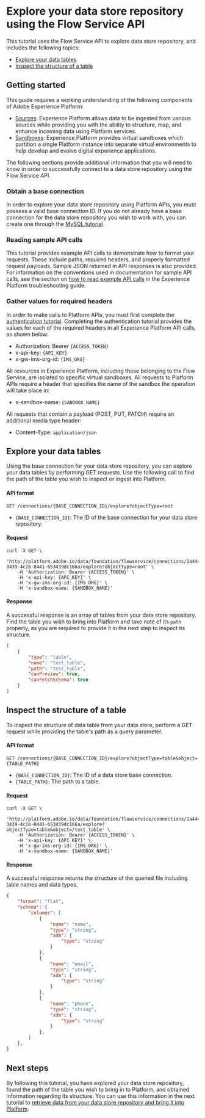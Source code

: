 # Explore your data store repository using the Flow Service API

This tutorial uses the Flow Service API to explore data store repository, and includes the following topics:

* [Explore your data tables](#explore-your-data-tables)
* [Inspect the structure of a table](#inspect-the-structure-of-a-table)

## Getting started

This guide requires a working understanding of the following components of Adobe Experience Platform:

* [Sources](../../../technical_overview/acp_connectors_overview/acp-connectors-overview.md): Experience Platform allows data to be ingested from various sources while providing you with the ability to structure, map, and enhance incoming data using Platform services.
* [Sandboxes](../../../technical_overview/sandboxes/sandboxes-overview.md): Experience Platform provides virtual sandboxes which partition a single Platform instance into separate virtual environments to help develop and evolve digital experience applications.

The following sections provide additional information that you will need to know in order to successfully connect to a data store repository using the Flow Service API.

### Obtain a base connection

In order to explore your data store repository using Platform APIs, you must possess a valid base connection ID. If you do not already have a base connection for the data store repository you wish to work with, you can create one through the [MySQL tutorial](./mysql-db-api-tutorial.md).

### Reading sample API calls

This tutorial provides example API calls to demonstrate how to format your requests. These include paths, required headers, and properly formatted request payloads. Sample JSON returned in API responses is also provided. For information on the conventions used in documentation for sample API calls, see the section on [how to read example API calls](../../../../technical_overview/platform_faq_and_troubleshooting/platform_faq_and_troubleshooting.md#how-do-i-format-an-api-request) in the Experience Platform troubleshooting guide.

### Gather values for required headers

In order to make calls to Platform APIs, you must first complete the [authentication tutorial](../../../authenticate_to_acp_tutorial/authenticate_to_acp_tutorial.md). Completing the authentication tutorial provides the values for each of the required headers in all Experience Platform API calls, as shown below:

*   Authorization: Bearer `{ACCESS_TOKEN}`
*   x-api-key: `{API_KEY}`
*   x-gw-ims-org-id: `{IMS_ORG}`

All resources in Experience Platform, including those belonging to the Flow Service, are isolated to specific virtual sandboxes. All requests to Platform APIs require a header that specifies the name of the sandbox the operation will take place in:

*   x-sandbox-name: `{SANDBOX_NAME}`

All requests that contain a payload (POST, PUT, PATCH) require an additional media type header:

*   Content-Type: `application/json`

## Explore your data tables

Using the base connection for your data store repository, you can explore your data tables by performing GET requests. Use the following call to find the path of the table you wish to inspect or ingest into Platform.

#### API format

```http
GET /connections/{BASE_CONNECTION_ID}/explore?objectType=root
```

*   `{BASE_CONNECTION_ID}`: The ID of the base connection for your data store repository.

#### Request

```shell
curl -X GET \
    'http://platform.adobe.io/data/foundation/flowservice/connections/1a444165-3439-4c16-8441-653439dc166a/explore?objectType=root' \
    -H 'Authorization: Bearer {ACCESS_TOKEN}' \
    -H 'x-api-key: {API_KEY}' \
    -H 'x-gw-ims-org-id: {IMS_ORG}' \
    -H 'x-sandbox-name: {SANDBOX_NAME}'
```

#### Response

A successful response is an array of tables from your data store repository. Find the table you wish to bring into Platform and take note of its `path` property, as you are required to provide it in the next step to inspect its structure.

```json
[
    {
        "type": "table",
        "name": "test_table",
        "path": "test_table",
        "canPreview": true,
        "canFetchSchema": true
    }
]
```

## Inspect the structure of a table

To inspect the structure of data table from your data store, perform a GET request while providing the table's path as a query parameter.

#### API format

```http
GET /connections/{BASE_CONNECTION_ID}/explore?objectType=table&object={TABLE_PATH}
```

*   `{BASE_CONNECTION_ID}`: The ID of a data store base connection.
*   `{TABLE_PATH}`: The path to a table.

#### Request

```shell
curl -X GET \
    'http://platform.adobe.io/data/foundation/flowservice/connections/1a444165-3439-4c16-8441-653439dc166a/explore?objectType=table&object=/test_table' \
    -H 'Authorization: Bearer {ACCESS_TOKEN}' \
    -H 'x-api-key: {API_KEY}' \
    -H 'x-gw-ims-org-id: {IMS_ORG}' \
    -H 'x-sandbox-name: {SANDBOX_NAME}'
```

#### Response

A successful response returns the structure of the queried file including table names and data types.

```json
{
    "format": "flat",
    "schema": {
        "columns": [
            {
                "name": "name",
                "type": "string",
                "xdm": {
                    "type": "string"
                }
            },
            {
                "name": "email",
                "type": "string",
                "xdm": {
                    "type": "string"
                }
            },
            {
                "name": "phone",
                "type": "string",
                "xdm": {
                    "type": "string"
                }
            },
        ]
    },
}
```

## Next steps

By following this tutorial, you have explored your data store repository, found the path of the table you wish to bring in to Platform, and obtained information regarding its structure. You can use this information in the next tutorial to [retrieve data from your data store repository and bring it into Platform](./retrieve-data-store-api-tutorial.md).